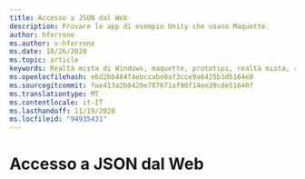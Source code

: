 ```yaml
---
title: Accesso a JSON dal Web
description: Provare le app di esempio Unity che usano Maquette.
author: hferrone
ms.author: v-hferrone
ms.date: 10/26/2020
ms.topic: article
keywords: Realtà mista di Windows, maquette, prototipi, realtà mista, realtà virtuale, VR, MR, feedback, hub di feedback, bug
ms.openlocfilehash: e6d2bb484f4ebccabe0af3cce9a6425b3d5164e0
ms.sourcegitcommit: fae413a2b0420e787671af90f14ee39cde51640f
ms.translationtype: MT
ms.contentlocale: it-IT
ms.lasthandoff: 11/19/2020
ms.locfileid: "94935431"
---
```

# <a name="accessing-json-from-the-web"></a>Accesso a JSON dal Web

<!-- TODO(Harrison/Stefan): Need cool header image from tutorial -->

<!-- TODO(Stefan): Create tutorial content and screenshots -->
